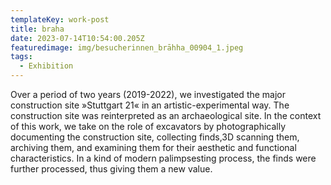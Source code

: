 ```yaml
---
templateKey: work-post
title: braha
date: 2023-07-14T10:54:00.205Z
featuredimage: img/besucherinnen_brāhha_00904_1.jpeg
tags:
  - Exhibition
---
```

Over a period of two years (2019-2022), we investigated the major construction site »Stuttgart 21« in an artistic-experimental way. The construction site was reinterpreted as an archaeological site. In the context of this work, we take on the role of excavators by photographically documenting the construction site, collecting finds,3D scanning them, archiving them, and examining them for their aesthetic and functional characteristics. In a kind of modern palimpsesting process, the finds were further processed, thus giving them a new value.